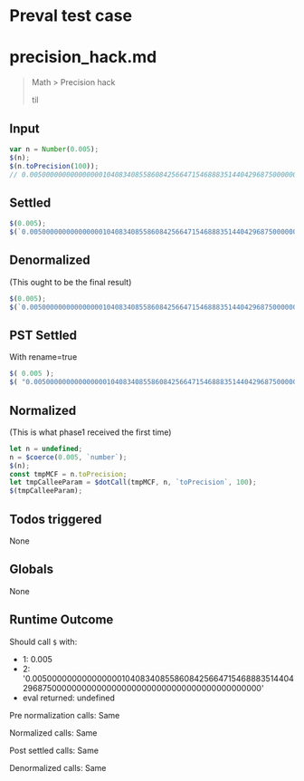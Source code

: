 # Preval test case

# precision_hack.md

> Math > Precision hack
>
> til

## Input

`````js filename=intro
var n = Number(0.005);
$(n);
$(n.toPrecision(100));
// 0.00500000000000000010408340855860842566471546888351440429687500000000...
`````


## Settled


`````js filename=intro
$(0.005);
$(`0.005000000000000000104083408558608425664715468883514404296875000000000000000000000000000000000000000000`);
`````


## Denormalized
(This ought to be the final result)

`````js filename=intro
$(0.005);
$(`0.005000000000000000104083408558608425664715468883514404296875000000000000000000000000000000000000000000`);
`````


## PST Settled
With rename=true

`````js filename=intro
$( 0.005 );
$( "0.005000000000000000104083408558608425664715468883514404296875000000000000000000000000000000000000000000" );
`````


## Normalized
(This is what phase1 received the first time)

`````js filename=intro
let n = undefined;
n = $coerce(0.005, `number`);
$(n);
const tmpMCF = n.toPrecision;
let tmpCalleeParam = $dotCall(tmpMCF, n, `toPrecision`, 100);
$(tmpCalleeParam);
`````


## Todos triggered


None


## Globals


None


## Runtime Outcome


Should call `$` with:
 - 1: 0.005
 - 2: '0.005000000000000000104083408558608425664715468883514404296875000000000000000000000000000000000000000000'
 - eval returned: undefined

Pre normalization calls: Same

Normalized calls: Same

Post settled calls: Same

Denormalized calls: Same
